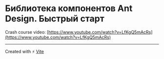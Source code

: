 # Библиотека компонентов Ant Design. Быстрый старт

Crash course video: [https://www.youtube.com/watch?v=LfKgQ5mAcRs](https://www.youtube.com/watch?v=LfKgQ5mAcRs)

---

Created with ⚡ [Vite](https://vitejs.dev/)
